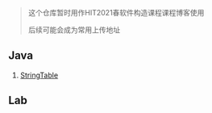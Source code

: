 > 这个仓库暂时用作HIT2021春软件构造课程课程博客使用
>
> 后续可能会成为常用上传地址

## Java

1. [StringTable](https://github.com/Edmund-Lai/JavaBlog/blob/main/Blog01/StringTable.md)

## Lab


